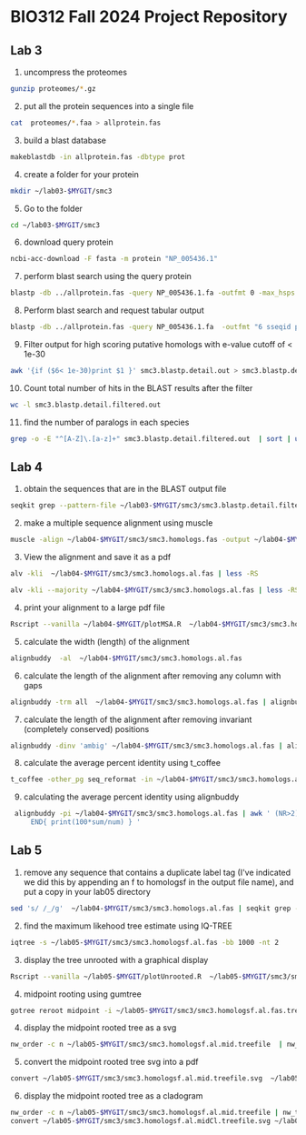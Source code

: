 # BIO312 Fall 2024 Project Repository

## Lab 3

1. uncompress the proteomes
```bash
gunzip proteomes/*.gz
```
2. put all the protein sequences into a single file
```bash
cat  proteomes/*.faa > allprotein.fas
```
3. build a blast database
```bash
makeblastdb -in allprotein.fas -dbtype prot
```
4. create a folder for your protein
```bash
mkdir ~/lab03-$MYGIT/smc3
```
5. Go to the folder
```bash
cd ~/lab03-$MYGIT/smc3
```
6. download query protein
```bash
ncbi-acc-download -F fasta -m protein "NP_005436.1"
```
7. perform blast search using the query protein
```bash
blastp -db ../allprotein.fas -query NP_005436.1.fa -outfmt 0 -max_hsps 1 -out smc3.blastp.typical.out
```
8. Perform blast search and request tabular output
```bash
blastp -db ../allprotein.fas -query NP_005436.1.fa  -outfmt "6 sseqid pident length mismatch gapopen evalue bitscore pident stitle"  -max_hsps 1 -out smc3.blastp.detail.out
```
9. Filter output for high scoring putative homologs with e-value cutoff of < 1e-30
```bash
awk '{if ($6< 1e-30)print $1 }' smc3.blastp.detail.out > smc3.blastp.detail.filtered.out
```
10. Count total number of hits in the BLAST results after the filter
```bash
wc -l smc3.blastp.detail.filtered.out
```
11. find the number of paralogs in each species
```bash
grep -o -E "^[A-Z]\.[a-z]+" smc3.blastp.detail.filtered.out  | sort | uniq -c
```

## Lab 4

1. obtain the sequences that are in the BLAST output file
```bash
seqkit grep --pattern-file ~/lab03-$MYGIT/smc3/smc3.blastp.detail.filtered.out ~/lab03-$MYGIT/allprotein.fas | seqkit grep -v -p "carpio" > ~/lab04-$MYGIT/smc3/smc3.homologs.fas
```
2. make a multiple sequence alignment using muscle
```bash
muscle -align ~/lab04-$MYGIT/smc3/smc3.homologs.fas -output ~/lab04-$MYGIT/smc3/smc3.homologs.al.fas
```
3. View the alignment and save it as a pdf
```bash
alv -kli  ~/lab04-$MYGIT/smc3/smc3.homologs.al.fas | less -RS
```
```bash
alv -kli --majority ~/lab04-$MYGIT/smc3/smc3.homologs.al.fas | less -RS
```
4. print your alignment to a large pdf file
```bash
Rscript --vanilla ~/lab04-$MYGIT/plotMSA.R  ~/lab04-$MYGIT/smc3/smc3.homologs.al.fas
```
5. calculate the width (length) of the alignment
```bash
alignbuddy  -al  ~/lab04-$MYGIT/smc3/smc3.homologs.al.fas
```
6. calculate the length of the alignment after removing any column with gaps
```bash
alignbuddy -trm all  ~/lab04-$MYGIT/smc3/smc3.homologs.al.fas | alignbuddy  -al
```
7. calculate the length of the alignment after removing invariant (completely conserved) positions
```bash
alignbuddy -dinv 'ambig' ~/lab04-$MYGIT/smc3/smc3.homologs.al.fas | alignbuddy  -al
```
8. calculate the average percent identity using t_coffee
```bash
t_coffee -other_pg seq_reformat -in ~/lab04-$MYGIT/smc3/smc3.homologs.al.fas -output sim
```
9. calculating the average percent identity using alignbuddy
```bash
 alignbuddy -pi ~/lab04-$MYGIT/smc3/smc3.homologs.al.fas | awk ' (NR>2)  { for (i=2;i<=NF  ;i++){ sum+=$i;num++} }
     END{ print(100*sum/num) } '
```

## Lab 5

1. remove any sequence that contains a duplicate label tag (I've indicated we did this by appending an f to homologsf in the output file name), and put a copy in your lab05 directory
```bash
sed 's/ /_/g'  ~/lab04-$MYGIT/smc3/smc3.homologs.al.fas | seqkit grep -v -r -p "dupelabel" >  ~/lab05-$MYGIT/smc3/smc3.homologsf.al.fas
```
2. find the maximum likehood tree estimate using IQ-TREE
```bash
iqtree -s ~/lab05-$MYGIT/smc3/smc3.homologsf.al.fas -bb 1000 -nt 2 
```
3. display the tree unrooted with a graphical display
```bash
Rscript --vanilla ~/lab05-$MYGIT/plotUnrooted.R  ~/lab05-$MYGIT/smc3/smc3.homologsf.al.fas.treefile ~/lab05-$MYGIT/smc3/smc3.homologsf.al.fas.treefile.pdf 0.4 15
```
4. midpoint rooting using gumtree
```bash
gotree reroot midpoint -i ~/lab05-$MYGIT/smc3/smc3.homologsf.al.fas.treefile -o ~/lab05-$MYGIT/smc3/smc3.homologsf.al.mid.treefile
```
4. display the midpoint rooted tree as a svg
```bash
nw_order -c n ~/lab05-$MYGIT/smc3/smc3.homologsf.al.mid.treefile  | nw_display -w 1000 -b 'opacity:0' -s  >  ~/lab05-$MYGIT/smc3/smc3.homologsf.al.mid.treefile.svg -
```
5. convert the midpoint rooted tree svg into a pdf
```bash
convert ~/lab05-$MYGIT/smc3/smc3.homologsf.al.mid.treefile.svg  ~/lab05-$MYGIT/smc3/smc3.homologsf.al.mid.treefile.pdf
```
6. display the midpoint rooted tree as a cladogram
```bash
nw_order -c n ~/lab05-$MYGIT/smc3/smc3.homologsf.al.mid.treefile | nw_topology - | nw_display -s  -w 1000 > ~/lab05-$MYGIT/smc3/smc3.homologsf.al.midCl.treefile.svg -
convert ~/lab05-$MYGIT/smc3/smc3.homologsf.al.midCl.treefile.svg ~/lab05-$MYGIT/smc3/smc3.homologsf.al.midCl.treefile.pdf
```



